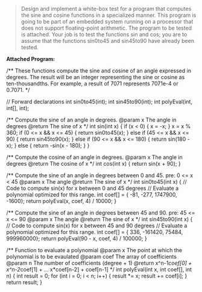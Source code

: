>Design and implement a white-box test for a program that computes the sine and cosine functions in a specialized manner. This program is going to be part of an embedded system running on a processor that does not support floating-point arithmetic. The program to be tested is attached. Your job is to test the functions sin and cos; you are to assume that the functions sin0to45 and sin45to90 have already been tested. 

**Attached Program:**

/** These functions compute the sine and cosine of an angle
    expressed in degrees. The result will be
    an integer representing the sine or cosine as
    ten-thousandths. For example, a result of 7071 represents
    7071e-4 or 0.7071.
*/

// Forward declarations
int sin0to45(int);
int sin45to90(int);
int polyEval(int, int[], int);

/** Compute the sine of an angle in degrees.
    @param x The angle in degrees
    @return The sine of x
*/
int sin(int x) {
  if (x < 0) {
    x = -x;
  }
  x = x % 360;
  if (0 <= x && x <= 45) {
    return sin0to45(x);
  }
  else if (45 <= x && x <= 90) {
    return sin45to90(x);
  }
  else if (90 <= x && x <= 180) {
    return sin(180 - x);
  }
  else {
    return -sin(x - 180);
  }
}

/** Compute the cosine of an angle in degrees.
    @param x The angle in degrees
    @return The cosine of x
*/
int cos(int x) {
  return sin(x + 90);
}

/** Compute the sine of an angle in degrees
    between 0 and 45.
    pre: 0 <= x < 45
    @param x The angle
    @return The sine of x
*/
int sin0to45(int x) {
  // Code to compute sin(x) for x between 0 and 45 degrees
  // Evaluate a polynomial optimized for this range.
  int coef[] = {
    -81, -277, 1747900, -1600};
  return polyEval(x, coef, 4) / 10000;
}

/** Compute the sine of an angle in degrees
    between 45 and 90.
    pre: 45 <= x <= 90
    @param x The angle
    @return The sine of x
*/
int sin45to90(int x) {
  // Code to compute sin(x) for x between 45 and 90 degrees
  // Evaluate a polynomial optimized for this range.
  int coef[] = {
    336, -161420, 75484, 999960000};
  return polyEval(90 - x, coef, 4) / 100000;
}

/** Function to evaluate a polynomial
    @param x The point at which the polynomial is to be evaulated
    @param coef The array of coefficients
    @param n The number of coefficients (degree + 1)
    @return x^n-1*coef[0] + x^n-2*coef[1] + ... x*coef[n-2] + coef[n-1]
*/
int polyEval(int x, int coef[], int n) {
  int result = 0;
  for (int i = 0; i < n; i++) {
    result *= x;
    result += coef[i];
  }
  return result;
}
